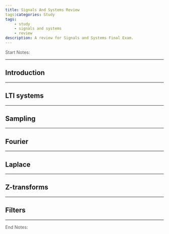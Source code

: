 ```yaml
---
title: Signals And Systems Review
tags:categories: Study
tags: 
    - study
    - signals and systems
    - review
description: A review for Signals and Systems Final Exam. 
---
```


<p style="opacity: 0.7;">Start Notes: 

<small style="opacity: 0.7;"> </small>

---

## Introduction




---


## LTI systems




---


## Sampling




---


## Fourier




---


## Laplace




---


## Z-transforms




---


## Filters




---

<p style="opacity: 0.7;">End Notes: 

<small style="opacity: 0.7;"> </small>